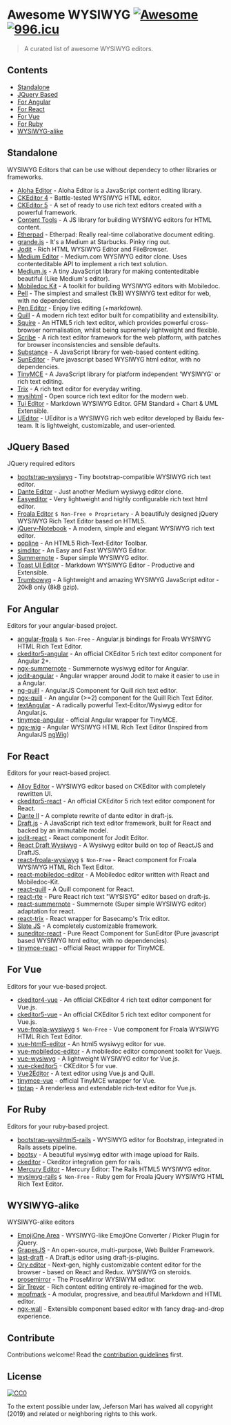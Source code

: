 # Awesome WYSIWYG [![Awesome](https://awesome.re/badge-flat2.svg)](https://awesome.re)  [![996.icu](https://img.shields.io/badge/link-996.icu-red.svg)](https://996.icu)

> A curated list of awesome WYSIWYG editors.

## Contents
- [Standalone](#standalone)
- [JQuery Based](#jquery-based)
- [For Angular](#for-angular)
- [For React](#for-react)
- [For Vue](#for-vue)
- [For Ruby](#for-ruby)
- [WYSIWYG-alike](#wysiwyg-alike)

## Standalone

WYSIWYG Editors that can be use without dependecy to other libraries or frameworks.

- [Aloha Editor](https://github.com/alohaeditor/Aloha-Editor) - Aloha Editor is a JavaScript content editing library.
- [CKEditor 4](https://github.com/ckeditor/ckeditor-dev) - Battle-tested WYSIWYG HTML editor.
- [CKEditor 5](https://github.com/ckeditor/ckeditor5) - A set of ready to use rich text editors created with a powerful framework.
- [Content Tools](https://github.com/GetmeUK/ContentTools) - A JS library for building WYSIWYG editors for HTML content.
- [Etherpad](https://github.com/ether/etherpad-lite) - Etherpad: Really real-time collaborative document editing.
- [grande.js](https://github.com/mduvall/grande.js) - It's a Medium at Starbucks. Pinky ring out.
- [Jodit](https://github.com/xdan/jodit) - Rich HTML WYSIWYG Editor and FileBrowser.
- [Medium Editor](https://github.com/yabwe/medium-editor) - Medium.com WYSIWYG editor clone. Uses contenteditable API to implement a rich text solution.
- [Medium.js](https://github.com/jakiestfu/Medium.js) - A tiny JavaScript library for making contenteditable beautiful (Like Medium's editor).
- [Mobiledoc Kit](https://github.com/bustlelabs/mobiledoc-kit) - A toolkit for building WYSIWYG editors with Mobiledoc.
- [Pell](https://github.com/jaredreich/pell) - The simplest and smallest (1kB) WYSIWYG text editor for web, with no dependencies.
- [Pen Editor](https://github.com/sofish/pen) - Enjoy live editing (+markdown).
- [Quill](https://github.com/quilljs/quill) - A modern rich text editor built for compatibility and extensibility.
- [Squire](https://github.com/neilj/Squire) - An HTML5 rich text editor, which provides powerful cross-browser normalisation, whilst being supremely lightweight and flexible.
- [Scribe](https://github.com/guardian/scribe) - A rich text editor framework for the web platform, with patches for browser inconsistencies and sensible defaults.
- [Substance](https://github.com/substance/substance) - A JavaScript library for web-based content editing.
- [SunEditor](https://github.com/JiHong88/SunEditor) - Pure javascript based WYSIWYG html editor, with no dependencies.
- [TinyMCE](https://github.com/tinymce/tinymce) - A JavaScript library for platform independent 'WYSIWYG' or rich text editing.
- [Trix](https://github.com/basecamp/trix) - A rich text editor for everyday writing.
- [wysihtml](https://github.com/Voog/wysihtml) - Open source rich text editor for the modern web.
- [Tui Editor](http://ui.toast.com/tui-editor) - Markdown WYSIWYG Editor. GFM Standard + Chart & UML Extensible.
- [UEditor](https://github.com/fex-team/ueditor) - UEditor is a WYSIWYG rich web editor developed by Baidu fex-team. It is lightweight, customizable, and user-oriented.

## JQuery Based

JQuery required editors

- [bootstrap-wysiwyg](https://github.com/steveathon/bootstrap-wysiwyg) - Tiny bootstrap-compatible WYSIWYG rich text editor.
- [Dante Editor](https://github.com/michelson/Dante) - Just another Medium wysiwyg editor clone.
- [Easyeditor](https://github.com/im4aLL/easyeditor) - Very lightweight and highly configurable rich text html editor.
- [Froala Editor](https://github.com/froala/wysiwyg-editor) `$ Non-Free ⊘ Proprietary` - A beautifuly designed jQuery WYSIWYG Rich Text Editor based on HTML5.
- [jQuery-Notebook](https://github.com/raphaelcruzeiro/jquery-notebook) - A modern, simple and elegant WYSIWYG rich text editor.
- [popline](https://github.com/kenshin54/popline) - An HTML5 Rich-Text-Editor Toolbar.
- [simditor](https://github.com/mycolorway/simditor) - An Easy and Fast WYSIWYG Editor.
- [Summernote](https://github.com/summernote/summernote) - Super simple WYSIWYG editor.
- [Toast UI Editor](https://github.com/nhnent/tui.editor) - Markdown WYSIWYG Editor - Productive and Extensible.
- [Trumbowyg](https://github.com/Alex-D/Trumbowyg) - A lightweight and amazing WYSIWYG JavaScript editor - 20kB only (8kB gzip).

## For Angular

Editors for your angular-based project.

- [angular-froala](https://github.com/froala/angular-froala) `$ Non-Free` - Angular.js bindings for Froala WYSIWYG HTML Rich Text Editor. 
- [ckeditor5-angular](https://github.com/ckeditor/ckeditor5-angular) - An official CKEditor 5 rich text editor component for Angular 2+.
-  [ngx-summernote](https://github.com/lula/ngx-summernote) - Summernote wysiwyg editor for Angular.
- [jodit-angular](https://github.com/jodit/jodit-angular) - Angular wrapper around Jodit to make it easier to use in a Angular.
- [ng-quill](https://github.com/KillerCodeMonkey/ng-quill) - AngularJS Component for Quill rich text editor.
- [ngx-quill](https://github.com/KillerCodeMonkey/ngx-quill) - An angular (>=2) component for the Quill Rich Text Editor.
- [textAngular](https://github.com/textAngular/textAngular) - A radically powerful Text-Editor/Wysiwyg editor for Angular.js.
- [tinymce-angular](https://github.com/tinymce/tinymce-angular) - official Angular wrapper for TinyMCE.
- [ngx-wig](https://github.com/stevermeister/ngx-wig) - Angular WYSIWYG HTML Rich Text Editor (Inspired from AngularJS [ngWig](https://github.com/stevermeister/ngWig))

## For React

Editors for your react-based project.

- [Alloy Editor](https://github.com/liferay/alloy-editor/) - WYSIWYG editor based on CKEditor with completely rewritten UI.
- [ckeditor5-react](https://github.com/ckeditor/ckeditor5-react) - An official CKEditor 5 rich text editor component for React.
- [Dante II](https://github.com/michelson/dante2) - A complete rewrite of dante editor in draft-js.
- [Draft.js](https://github.com/facebook/draft-js) - A JavaScript rich text editor framework, built for React and backed by an immutable model.
- [jodit-react](https://github.com/jodit/jodit-react) - React component for Jodit Editor.
- [React Draft Wysiwyg](https://github.com/jpuri/react-draft-wysiwyg) - A Wysiwyg editor build on top of ReactJS and DraftJS.
- [react-froala-wysiwyg](https://github.com/froala/react-froala-wysiwyg) `$ Non-Free` - React component for Froala WYSIWYG HTML Rich Text Editor.
- [react-mobiledoc-editor](https://github.com/upworthy/react-mobiledoc-editor) - A Mobiledoc editor written with React and Mobiledoc-Kit.
- [react-quill](https://github.com/zenoamaro/react-quill) - A Quill component for React.
- [react-rte](https://github.com/sstur/react-rte) - Pure React rich text "WYSISYG" editor based on draft-js.
- [react-summernote](https://github.com/Vnkitaev/react-summernote) - Summernote (Super simple WYSIWYG editor) adaptation for react.
- [react-trix](https://github.com/dstpierre/react-trix) - React wrapper for Basecamp's Trix editor.
- [Slate JS](https://github.com/ianstormtaylor/slate) - A completely customizable framework.
- [suneditor-react](https://github.com/mkhstar/suneditor-react) - Pure React Component for SunEditor (Pure javascript based WYSIWYG html editor, with no dependencies).
- [tinymce-react](https://github.com/tinymce/tinymce-react) - official React wrapper for TinyMCE.

## For Vue

Editors for your vue-based project.

- [ckeditor4-vue](https://github.com/ckeditor/ckeditor4-vue) - An official CKEditor 4 rich text editor component for Vue.js.
- [ckeditor5-vue](https://github.com/ckeditor/ckeditor5-vue) - An official CKEditor 5 rich text editor component for Vue.js.
- [vue-froala-wysiwyg](https://github.com/froala/vue-froala-wysiwyg) `$ Non-Free` - Vue component for Froala WYSIWYG HTML Rich Text Editor.
- [vue-html5-editor](https://github.com/PeakTai/vue-html5-editor) - An html5 wysiwyg editor for vue.
- [vue-mobiledoc-editor](https://github.com/alidcastano/vue-mobiledoc-editor) - A mobiledoc editor component toolkit for Vuejs.
- [vue-wysiwyg](https://github.com/chmln/vue-wysiwyg) - A lightweight WYSIWYG editor for Vue.js.
- [vue-ckeditor5](https://github.com/igorxut/vue-ckeditor5) - CKEditor 5 for vue.
- [Vue2Editor](https://github.com/davidroyer/vue2-editor) - A text editor using Vue.js and Quill.
- [tinymce-vue](https://github.com/tinymce/tinymce-vue) - official TinyMCE wrapper for Vue.
- [tiptap](https://github.com/heyscrumpy/tiptap) - A renderless and extendable rich-text editor for Vue.js.

## For Ruby

Editors for your ruby-based project.

- [bootstrap-wysihtml5-rails](https://github.com/Nerian/bootstrap-wysihtml5-rails) - WYSIWYG editor for Bootstrap, integrated in Rails assets pipeline.
- [bootsy](https://github.com/volmer/bootsy) - A beautiful wysiwyg editor with image upload for Rails.
- [ckeditor](https://github.com/galetahub/ckeditor) - Ckeditor integration gem for rails.
- [Mercury Editor](https://github.com/jejacks0n/mercury/) - Mercury Editor: The Rails HTML5 WYSIWYG editor.
- [wysiwyg-rails](https://github.com/froala/wysiwyg-rails) `$ Non-Free` - Ruby gem for Froala jQuery WYSIWYG HTML Rich Text Editor.

## WYSIWYG-alike

WYSIWYG-alike editors

- [EmojiOne Area](https://github.com/mervick/emojionearea) - WYSIWYG-like EmojiOne Converter / Picker Plugin for jQuery.
- [GrapesJS](https://github.com/artf/grapesjs) - An open-source, multi-purpose, Web Builder Framework.
- [last-draft](https://github.com/vacenz/last-draft) - A Draft.js editor using draft-js-plugins.
- [Ory editor](https://github.com/ory/editor) - Next-gen, highly customizable content editor for the browser - based on React and Redux. WYSIWYG on steroids.
- [prosemirror](https://github.com/ProseMirror/prosemirror) - The ProseMirror WYSIWYM editor.
- [Sir Trevor](https://github.com/madebymany/sir-trevor-js) - Rich content editing entirely re-imagined for the web.
- [woofmark](https://github.com/bevacqua/woofmark) - A modular, progressive, and beautiful Markdown and HTML editor.
- [ngx-wall](https://github.com/vm-mishchenko/ngx-wall) - Extensible component based editor with fancy drag-and-drop experience.

## Contribute

Contributions welcome! Read the [contribution guidelines](contributing.md) first.

## License

[![CC0](http://mirrors.creativecommons.org/presskit/buttons/88x31/svg/cc-zero.svg)](http://creativecommons.org/publicdomain/zero/1.0)

To the extent possible under law, Jeferson Mari has waived all copyright (2019) and related or neighboring rights to this work.
